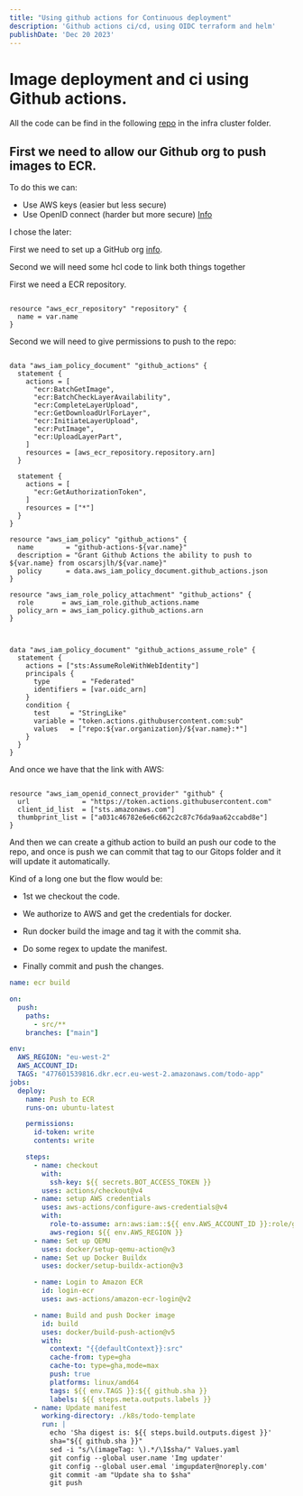 ```yaml
---
title: "Using github actions for Continuous deployment"
description: 'Github actions ci/cd, using OIDC terraform and helm'
publishDate: 'Dec 20 2023'
---
```



# Image deployment and ci using Github actions.

All the code can be find in the following [repo](https://github.com/oscar-todo-app/todo-app) in the infra cluster folder.

## First we need to allow our Github org to push images to ECR.

To do this we can:

- Use AWS keys (easier but less secure)
- Use OpenID connect (harder but more secure) [Info](https://docs.github.com/en/actions/deployment/security-hardening-your-deployments/configuring-openid-connect-in-amazon-web-services)

I chose the later:

First we need to set up a GitHub org [info](https://github.com/topics/github-organization).

Second we will need some hcl code to link both things together


First we need a ECR repository.

``` hcl

resource "aws_ecr_repository" "repository" {
  name = var.name
}
```

Second we will need to give permissions to push to the repo:

``` hcl

data "aws_iam_policy_document" "github_actions" {
  statement {
    actions = [
      "ecr:BatchGetImage",
      "ecr:BatchCheckLayerAvailability",
      "ecr:CompleteLayerUpload",
      "ecr:GetDownloadUrlForLayer",
      "ecr:InitiateLayerUpload",
      "ecr:PutImage",
      "ecr:UploadLayerPart",
    ]
    resources = [aws_ecr_repository.repository.arn]
  }

  statement {
    actions = [
      "ecr:GetAuthorizationToken",
    ]
    resources = ["*"]
  }
}

resource "aws_iam_policy" "github_actions" {
  name        = "github-actions-${var.name}"
  description = "Grant Github Actions the ability to push to ${var.name} from oscarsjlh/${var.name}"
  policy      = data.aws_iam_policy_document.github_actions.json
}

resource "aws_iam_role_policy_attachment" "github_actions" {
  role       = aws_iam_role.github_actions.name
  policy_arn = aws_iam_policy.github_actions.arn
}



data "aws_iam_policy_document" "github_actions_assume_role" {
  statement {
    actions = ["sts:AssumeRoleWithWebIdentity"]
    principals {
      type        = "Federated"
      identifiers = [var.oidc_arn]
    }
    condition {
      test     = "StringLike"
      variable = "token.actions.githubusercontent.com:sub"
      values   = ["repo:${var.organization}/${var.name}:*"]
    }
  }
}
```


And once we have that the link with AWS:

``` hcl

resource "aws_iam_openid_connect_provider" "github" {
  url             = "https://token.actions.githubusercontent.com"
  client_id_list  = ["sts.amazonaws.com"]
  thumbprint_list = ["a031c46782e6e6c662c2c87c76da9aa62ccabd8e"]
}

```


And then we can create a github action to build an push our code to the repo, and once is push we can commit that tag to our Gitops folder and it will update it automatically.

Kind of a long one but the flow would be:
- 1st we checkout the code.

- We authorize to AWS and get the credentials for docker.

- Run docker build the image and tag it with the commit sha.

- Do some regex to update the manifest.

- Finally commit and push the changes.

``` yaml
name: ecr build

on:
  push:
    paths:
      - src/**
    branches: ["main"]

env:
  AWS_REGION: "eu-west-2"
  AWS_ACCOUNT_ID:
  TAGS: "477601539816.dkr.ecr.eu-west-2.amazonaws.com/todo-app"
jobs:
  deploy:
    name: Push to ECR
    runs-on: ubuntu-latest

    permissions:
      id-token: write
      contents: write

    steps:
      - name: checkout
        with:
          ssh-key: ${{ secrets.BOT_ACCESS_TOKEN }}
        uses: actions/checkout@v4
      - name: setup AWS credentials
        uses: aws-actions/configure-aws-credentials@v4
        with:
          role-to-assume: arn:aws:iam::${{ env.AWS_ACCOUNT_ID }}:role/github-actions-oscar-todo-app-todo-app
          aws-region: ${{ env.AWS_REGION }}
      - name: Set up QEMU
        uses: docker/setup-qemu-action@v3
      - name: Set up Docker Buildx
        uses: docker/setup-buildx-action@v3

      - name: Login to Amazon ECR
        id: login-ecr
        uses: aws-actions/amazon-ecr-login@v2

      - name: Build and push Docker image
        id: build
        uses: docker/build-push-action@v5
        with:
          context: "{{defaultContext}}:src"
          cache-from: type=gha
          cache-to: type=gha,mode=max
          push: true
          platforms: linux/amd64
          tags: ${{ env.TAGS }}:${{ github.sha }}
          labels: ${{ steps.meta.outputs.labels }}
      - name: Update manifest
        working-directory: ./k8s/todo-template
        run: |
          echo 'Sha digest is: ${{ steps.build.outputs.digest }}'
          sha="${{ github.sha }}"
          sed -i "s/\(imageTag: \).*/\1$sha/" Values.yaml
          git config --global user.name 'Img updater'
          git config --global user.emal 'imgupdater@noreply.com'
          git commit -am "Update sha to $sha"
          git push
```

